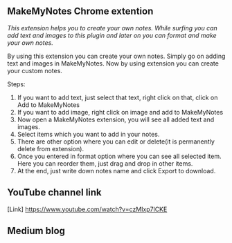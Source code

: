 ## MakeMyNotes Chrome extention

_This extension helps you to create your own notes. While surfing you can add text and images to this plugin and later on you can format and make your own notes._

By using this extension you can create your own notes. Simply go on adding text and images in MakeMyNotes. Now by using extension you can create your custom notes.

Steps: 
1. If you want to add text, just select that text, right click on that, click on Add to MakeMyNotes
2. If you want to add image, right click on image and add to MakeMyNotes
3. Now open a MakeMyNotes extension, you will see all added text and images.
4. Select items which you want to add in your notes.
5. There are other option where you can edit or delete(it is permanently delete from extension).
6. Once you entered in format option where you can see all selected item. Here you can reorder them, just drag and  drop in other items.
7. At the end, just write down notes name and click Export to download.

## YouTube channel link 
[Link] https://www.youtube.com/watch?v=czMIxp7lCKE

## Medium blog 
